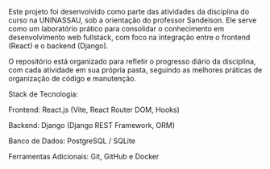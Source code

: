 Este projeto foi desenvolvido como parte das atividades da disciplina do curso na UNINASSAU, sob a orientação do professor Sandeison. Ele serve como um laboratório prático para consolidar o conhecimento em desenvolvimento web fullstack, com foco na integração entre o frontend (React) e o backend (Django).

O repositório está organizado para refletir o progresso diário da disciplina, com cada atividade em sua própria pasta, seguindo as melhores práticas de organização de código e manutenção.

Stack de Tecnologia:

Frontend: React.js (Vite, React Router DOM, Hooks)

Backend: Django (Django REST Framework, ORM)

Banco de Dados: PostgreSQL / SQLite

Ferramentas Adicionais: Git, GitHub e Docker 
